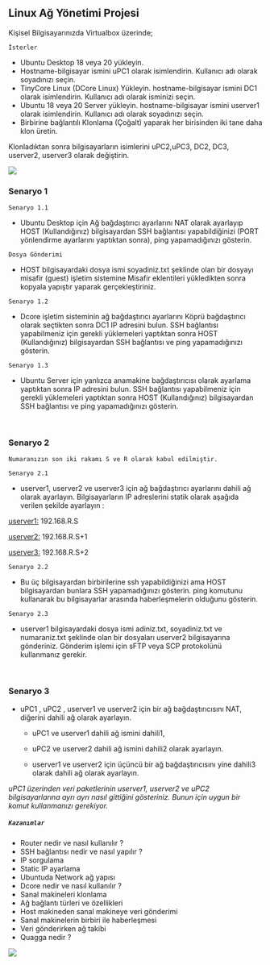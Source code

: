 ## Linux Ağ Yönetimi Projesi

Kişisel Bilgisayarınızda Virtualbox üzerinde; 

<code>İsterler</code>

* Ubuntu Desktop 18 veya 20 yükleyin. 
* Hostname-bilgisayar ismini uPC1 olarak isimlendirin. Kullanıcı adı olarak soyadınızı seçin.
* TinyCore Linux (DCore Linux) Yükleyin. hostname-bilgisayar ismini DC1 olarak isimlendirin. Kullanıcı adı olarak isminizi seçin. 
* Ubuntu 18 veya 20 Server yükleyin. hostname-bilgisayar ismini userver1 olarak isimlendirin. Kullanıcı adı olarak soyadınızı seçin.
* Birbirine bağlantılı Klonlama (Çoğalt) yaparak her birisinden iki tane daha klon üretin.

Klonladıktan sonra bilgisayarların isimlerini uPC2,uPC3, DC2, DC3, userver2, userver3 olarak değiştirin.

[<img src="https://hayalindekiyasam.files.wordpress.com/2020/07/yonlendir-1.png">](https://github.com/nurdannvaynii/Linux-Proje/blob/master/proje.adoc)

<h3>Senaryo 1</h3> 
<code>Senaryo 1.1</code>

* Ubuntu Desktop için Ağ bağdaştırıcı ayarlarını NAT olarak ayarlayıp HOST (Kullandığınız) bilgisayardan SSH bağlantısı yapabildiğinizi (PORT yönlendirme ayarlarını yaptıktan sonra), ping yapamadığınızı gösterin. 

<code>Dosya Gönderimi</code>
* HOST bilgisayardaki dosya ismi soyadiniz.txt şeklinde olan bir dosyayı misafir (guest) işletim sistemine Misafir eklentileri yükledikten sonra kopyala yapıştır yaparak gerçekleştiriniz.

<code>Senaryo 1.2</code>
* Dcore işletim sisteminin ağ bağdaştırıcı ayarlarını Köprü bağdaştırıcı olarak seçtikten sonra DC1 IP adresini bulun. SSH bağlantısı yapabilmeniz için gerekli yüklemeleri yaptıktan sonra HOST (Kullandığınız) bilgisayardan SSH bağlantısı ve ping yapamadığınızı gösterin. 

<code>Senaryo 1.3</code>
* Ubuntu Server için yanlızca anamakine bağdaştırıcısı olarak ayarlama yaptıktan sonra IP adresini bulun. SSH bağlantısı yapabilmeniz için gerekli yüklemeleri yaptıktan sonra HOST (Kullandığınız) bilgisayardan SSH bağlantısı ve ping yapamadığınızı gösterin. 

</br>

<h3>Senaryo 2 </h3>

    Numaranızın son iki rakamı S ve R olarak kabul edilmiştir. 

<code>Senaryo 2.1</code>
* userver1, userver2 ve userver3 için ağ bağdaştırıcı ayarlarını dahili ağ olarak ayarlayın. Bilgisayarların IP adreslerini statik olarak aşağıda verilen şekilde ayarlayın : 

<ins> userver1:</ins> 192.168.R.S

<ins>userver2:</ins> 192.168.R.S+1

<ins>userver3:</ins> 192.168.R.S+2

<code>Senaryo 2.2</code>
* Bu üç bilgisayardan birbirilerine ssh yapabildiğinizi ama HOST bilgisayardan bunlara SSH yapamadığınızı gösterin.  ping komutunu kullanarak bu bilgisayarlar arasında haberleşmelerin olduğunu gösterin.

<code>Senaryo 2.3</code>
* userver1 bilgisayardaki dosya ismi adiniz.txt, soyadiniz.txt ve numaraniz.txt şeklinde olan bir dosyaları userver2 bilgisayarına gönderiniz. Gönderim işlemi için sFTP veya SCP protokolünü kullanmanız gerekir.

</br>

<h3>Senaryo 3</h3> 

* uPC1 , uPC2 , userver1 ve userver2 için bir ağ bağdaştırıcısını NAT, diğerini dahili ağ olarak ayarlayın.

   * uPC1 ve userver1 dahili ağ ismini dahili1, 

   * uPC2 ve userver2 dahili ağ ismini dahili2 olarak ayarlayın.

    * userver1 ve userver2 için üçüncü bir ağ bağdaştırıcısını yine dahili3 olarak dahili ağ olarak ayarlayın.

<i>uPC1 üzerinden veri paketlerinin userver1, userver2 ve uPC2 bilgisayarlarına ayrı ayrı nasıl gittiğini gösteriniz. Bunun için uygun bir komut kullanmanızı gerekiyor.</i>

   



<h5><code>Kazanımlar</code></h5>

*  Router nedir ve nasıl kullanılır ?</br>
*  SSH bağlantısı nedir ve nasıl yapılır ?
*  IP sorgulama 
*  Static IP ayarlama
*  Ubuntuda Network ağ yapısı
*  Dcore nedir ve nasıl kullanılır ?
*  Sanal makineleri klonlama 
*  Ağ bağlantı türleri ve özellikleri
*  Host makineden sanal makineye veri gönderimi
*  Sanal makinelerin birbiri ile haberleşmesi
*  Veri gönderirken ağ takibi
*  Quagga nedir ?

[<img src="https://hayalindekiyasam.files.wordpress.com/2020/07/button.png">](https://github.com/melikeoguz/Ubuntu/blob/master/170201028%20Melike%20Oğuz.pdf)



